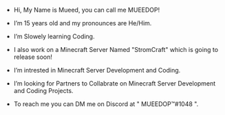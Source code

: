 - Hi, My Name is Mueed, you can call me MUEEDOP!
- I’m 15 years old and my pronounces are He/Him.
                      
- I’m Slowely learning Coding.
- I also work on a Minecraft Server Named "StromCraft" which is going to release soon!
                       
- I’m intrested in Minecraft Server Development and Coding.
- I’m looking for Partners to Collabrate on Minecraft Server Development and Coding Projects.
                                     
- To reach me you can DM me on Discord at " MUEEDOP™#1048 ".
